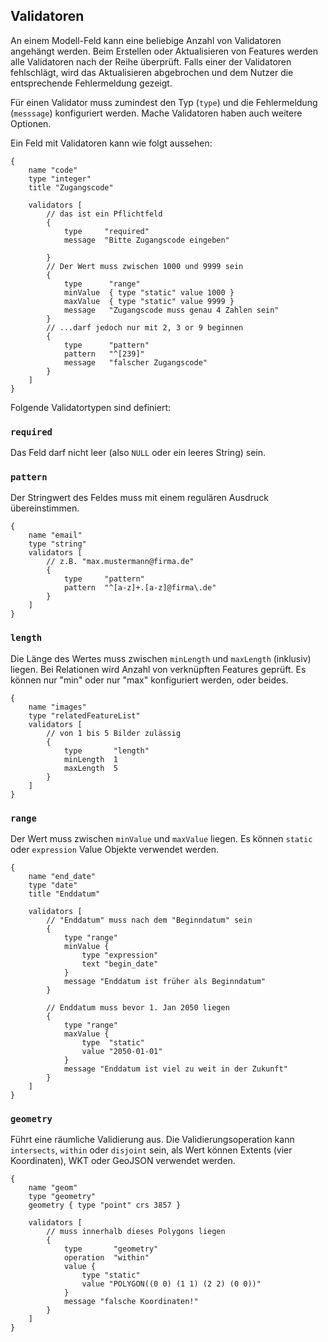 ## Validatoren

An einem Modell-Feld kann eine beliebige Anzahl von Validatoren angehängt werden. Beim Erstellen oder Aktualisieren von Features werden alle Validatoren nach der Reihe überprüft. Falls einer der Validatoren fehlschlägt, wird das Aktualisieren abgebrochen und dem Nutzer die entsprechende Fehlermeldung gezeigt.

Für einen Validator muss zumindest den Typ (`type`) und die Fehlermeldung (`messsage`) konfiguriert werden. Mache Validatoren haben auch weitere Optionen.

Ein Feld mit Validatoren kann wie folgt aussehen:

```
{
    name "code"
    type "integer"
    title "Zugangscode"

    validators [
        // das ist ein Pflichtfeld
        {
            type     "required"
            message  "Bitte Zugangscode eingeben"

        }
        // Der Wert muss zwischen 1000 und 9999 sein
        {
            type      "range"
            minValue  { type "static" value 1000 }
            maxValue  { type "static" value 9999 }
            message   "Zugangscode muss genau 4 Zahlen sein"
        }
        // ...darf jedoch nur mit 2, 3 or 9 beginnen
        {
            type      "pattern"
            pattern   "^[239]"
            message   "falscher Zugangscode"
        }
    ]
}
```

Folgende Validatortypen sind definiert:

### `required`

Das Feld darf nicht leer (also `NULL` oder ein leeres String) sein.

### `pattern`

Der Stringwert des Feldes muss mit einem regulären Ausdruck übereinstimmen.

```
{
    name "email"
    type "string"
    validators [
        // z.B. "max.mustermann@firma.de"
        {
            type     "pattern"
            pattern  "^[a-z]+.[a-z]@firma\.de"
        }
    ]
}
```

### `length`

Die Länge des Wertes muss zwischen `minLength` und `maxLength` (inklusiv) liegen. Bei Relationen wird Anzahl von verknüpften Features geprüft. Es können nur "min" oder nur "max" konfiguriert werden, oder beides.

```
{
    name "images"
    type "relatedFeatureList"
    validators [
        // von 1 bis 5 Bilder zulässig
        {
            type       "length"
            minLength  1
            maxLength  5
        }
    ]
}
```

### `range`

Der Wert muss zwischen `minValue` und `maxValue` liegen. Es können `static` oder `expression` Value Objekte verwendet werden.

```
{
    name "end_date"
    type "date"
    title "Enddatum"

    validators [
        // "Enddatum" muss nach dem "Beginndatum" sein
        {
            type "range"
            minValue {
                type "expression"
                text "begin_date"
            }
            message "Enddatum ist früher als Beginndatum"
        }

        // Enddatum muss bevor 1. Jan 2050 liegen
        {
            type "range"
            maxValue {
                type  "static"
                value "2050-01-01"
            }
            message "Enddatum ist viel zu weit in der Zukunft"
        }
    ]
}
```

### `geometry`

Führt eine räumliche Validierung aus. Die Validierungsoperation kann `intersects`, `within` oder `disjoint` sein, als Wert können Extents (vier Koordinaten), WKT oder GeoJSON verwendet werden.

```
{
    name "geom"
    type "geometry"
    geometry { type "point" crs 3857 }

    validators [
        // muss innerhalb dieses Polygons liegen
        {
            type       "geometry"
            operation  "within"
            value {
                type "static"
                value "POLYGON((0 0) (1 1) (2 2) (0 0))"
            }
            message "falsche Koordinaten!"
        }
    ]
}
```
